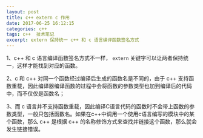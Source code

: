 ```yaml
---
layout: post
title: c++ extern c 作用
date: 2017-06-25 16:12:15
categories: c++  
tags: c++  技术笔记
excerpt: extern 保持统一 c++ 和 c 语言编译函数签名方式
---
```



1、c++ 和 c 语言编译函数签名方式不一样， `extern` 关键字可以让两者保持统一，这样才能找到对应的函数。

2、c 和 c++ 对同一个函数经过编译后生成的函数名是不同的，由于 c++ 支持函数重载，因此编译器编译函数的过程中会将函数的参数类型也加到编译后的代码中，而不仅仅是函数名；

3、而 c 语言并不支持函数重载，因此编译C语言代码的函数时不会带上函数的参数类型，一般只包括函数名。如果在c++中调用一个使用c语言编写的模块中的某个函数，那么 c++ 是根据 c++ 的名称修饰方式来查找并链接这个函数，那么就会发生链接错误。
